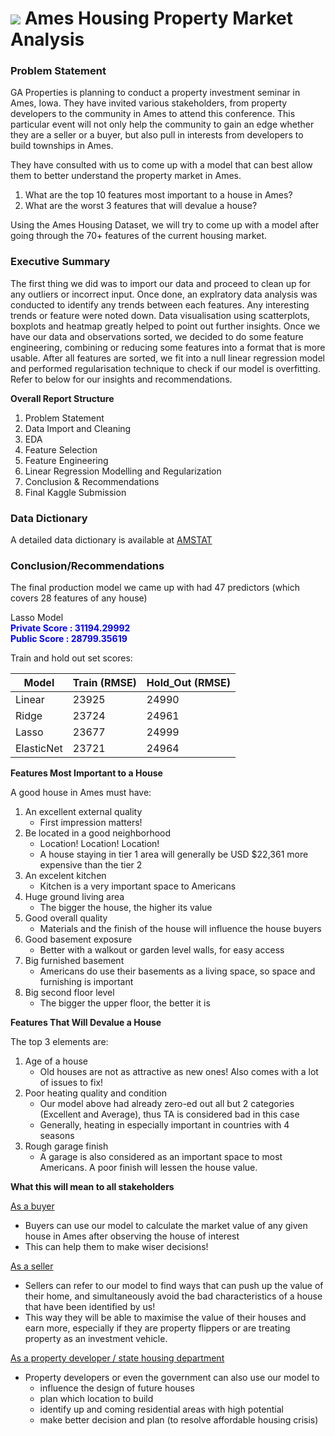 # ![](https://ga-dash.s3.amazonaws.com/production/assets/logo-9f88ae6c9c3871690e33280fcf557f33.png) Ames Housing Property Market Analysis

### Problem Statement

GA Properties is planning to conduct a property investment seminar in Ames, Iowa. They have invited various stakeholders, from property developers to the community in Ames to attend this conference. This particular event will not only help the community to gain an edge whether they are a seller or a buyer, but also pull in interests from developers to build townships in Ames.

They have consulted with us to come up with a model that can best allow them to better understand the property market in Ames.

1. What are the top 10 features most important to a house in Ames?
2. What are the worst 3 features that will devalue a house?

Using the Ames Housing Dataset, we will try to come up with a model after going through the 70+ features of the current housing market.

### Executive Summary

The first thing we did was to import our data and proceed to clean up for any outliers or incorrect input. Once done, an explratory data analysis was conducted to identify any trends between each features. Any interesting trends or feature were noted down. Data visualisation using scatterplots, boxplots and heatmap greatly helped to point out further insights. Once we have our data and observations sorted, we decided to do some feature engineering, combining or reducing some features into a format that is more usable. After all features are sorted, we fit into a null linear regression model and performed regularisation technique to check if our model is overfitting. Refer to below for our insights and recommendations.

**Overall Report Structure**
1. Problem Statement
2. Data Import and Cleaning
3. EDA
4. Feature Selection
5. Feature Engineering
6. Linear Regression Modelling and Regularization
7. Conclusion & Recommendations
8. Final Kaggle Submission

### Data Dictionary

A detailed data dictionary is available at [AMSTAT](http://jse.amstat.org/v19n3/decock/DataDocumentation.txt)

### Conclusion/Recommendations

The final production model we came up with had 47 predictors (which covers 28 features of any house)

Lasso Model  
<span style='color:blue'>**Private Score : 31194.29992**<span>  
**Public Score  : 28799.35619**

Train and hold out set scores:

| Model      | Train (RMSE) | Hold_Out (RMSE) |
|------------|-------|----------|
| Linear     | 23925 | 24990    |
| Ridge      | 23724 | 24961    |
| Lasso      | 23677 | 24999    |
| ElasticNet | 23721 | 24964    |

**Features Most Important to a House**

A good house in Ames must have:

1. An excellent external quality
    - First impression matters!
2. Be located in a good neighborhood
    - Location! Location! Location!
    - A house staying in tier 1 area will generally be USD $22,361 more expensive than the tier 2
3. An excelent kitchen
   - Kitchen is a very important space to Americans
4. Huge ground living area
   - The bigger the house, the higher its value
5. Good overall quality
   - Materials and the finish of the house will influence the house buyers
6. Good basement exposure
   - Better with a walkout or garden level walls, for easy access
7. Big furnished basement 
   - Americans do use their basements as a living space, so space and furnishing is important
8. Big second floor level
   - The bigger the upper floor, the better it is
   
**Features That Will Devalue a House**

The top 3 elements are:

1. Age of a house
   - Old houses are not as attractive as new ones! Also comes with a lot of issues to fix!
2. Poor heating quality and condition
   - Our model above had already zero-ed out all but 2 categories (Excellent and Average), thus TA is considered bad in this case
   - Generally, heating in especially important in countries with 4 seasons
3. Rough garage finish
   - A garage is also considered as an important space to most Americans. A poor finish will lessen the house value.
   
**What this will mean to all stakeholders**

<u>As a buyer</u>
- Buyers can use our model to calculate the market value of any given house in Ames after observing the house of interest
- This can help them to make wiser decisions!

<u>As a seller</u>
- Sellers can refer to our model to find ways that can push up the value of their home, and simultaneously avoid the bad characteristics of a house that have been identified by us!
- This way they will be able to maximise the value of their houses and earn more, especially if they are property flippers or are treating property as an investment vehicle.

<u>As a property developer / state housing department</u>
- Property developers or even the government can also use our model to 
    - influence the design of future houses
    - plan which location to build
    - identify up and coming residential areas with high potential
    - make better decision and plan (to resolve affordable housing crisis)
